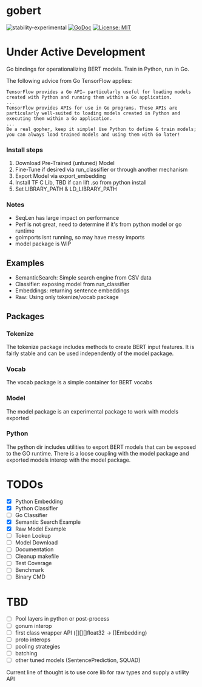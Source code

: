 # gobert
![stability-experimental](https://img.shields.io/badge/stability-experimental-orange.svg)
[![GoDoc](https://godoc.org/github.com/buckhx/gobert?status.svg)](https://godoc.org/github.com/buckhx/gobert)
[![License: MIT](https://img.shields.io/badge/License-MIT-yellow.svg)](https://opensource.org/licenses/MIT)

# Under Active Development

Go bindings for operationalizing BERT models. Train in Python, run in Go.

The following advice from Go TensorFlow applies:
```
TensorFlow provides a Go API— particularly useful for loading models created with Python and running them within a Go application.
...
TensorFlow provides APIs for use in Go programs. These APIs are particularly well-suited to loading models created in Python and executing them within a Go application.
...
Be a real gopher, keep it simple! Use Python to define & train models; you can always load trained models and using them with Go later!
```

### Install steps

1. Download Pre-Trained (untuned) Model
2. Fine-Tune if desired via run_classifier or through another mechanism
3. Export Model via export_embedding
4. Install TF C Lib, TBD if can lift .so from python install
5. Set LIBRARY_PATH & LD_LIBRARY_PATH

### Notes

* SeqLen has large impact on performance
* Perf is not great, need to determine if it's from python model or go runtime
* goimports isnt running, so may have messy imports
* model package is WIP

## Examples

* SemanticSearch: Simple search engine from CSV data
* Classifier: exposing model from run_classifier
* Embeddings: returning sentence embeddings
* Raw: Using only tokenize/vocab package

## Packages

### Tokenize

The tokenize package includes methods to create BERT input features. It is fairly stable and can be used independently of the model package.

### Vocab

The vocab package is a simple container for BERT vocabs

###  Model

The model package is an experimental package to work with models exported 

### Python

The python dir includes utilities to export BERT models that can be exposed to the GO runtime.
There is a loose coupling with the model package and exported models interop with the model package.


# TODOs
- [X] Python Embedding
- [X] Python Classifier
- [ ] Go Classifier
- [X] Semantic Search Example
- [X] Raw Model Example
- [ ] Token Lookup
- [ ] Model Download
- [ ] Documentation
- [ ] Cleanup makefile
- [ ] Test Coverage 
- [ ] Benchmark
- [ ] Binary CMD

# TBD
- [ ] Pool layers in python or post-process
- [ ] gonum interop
- [ ] first class wrapper API ([][][]float32 -> []Embedding)
- [ ] proto interops
- [ ] pooling strategies
- [ ] batching
- [ ] other tuned models (SentencePrediction, SQUAD)

Current line of thought is to use core lib for raw types and supply a utility API
